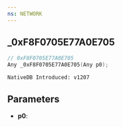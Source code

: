 ```yaml
---
ns: NETWORK
---
```

## _0xF8F0705E77A0E705

```c
// 0xF8F0705E77A0E705
Any _0xF8F0705E77A0E705(Any p0);
```

```
NativeDB Introduced: v1207
```

## Parameters
* **p0**:
